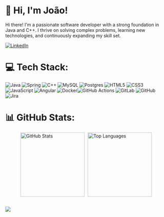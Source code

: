 # 👋 Hi, I'm João!
Hi there! I'm a passionate software developer with a strong foundation in Java and C++. I thrive on solving complex problems, learning new technologies, and continuously expanding my skill set.

[![LinkedIn](https://img.shields.io/badge/LinkedIn-%230077B5.svg?logo=linkedin&logoColor=white)](https://linkedin.com/in/https://www.linkedin.com/in/joaopedroaffonso/) 

# 💻 Tech Stack:
![Java](https://img.shields.io/badge/java-%23ED8B00.svg?style=flat&logo=openjdk&logoColor=white) ![Spring](https://img.shields.io/badge/spring-%236DB33F.svg?style=flat&logo=spring&logoColor=white) ![C++](https://img.shields.io/badge/c++-%2300599C.svg?style=flat&logo=c%2B%2B&logoColor=white) ![MySQL](https://img.shields.io/badge/mysql-4479A1.svg?style=flat&logo=mysql&logoColor=white) ![Postgres](https://img.shields.io/badge/postgres-%23316192.svg?style=flat&logo=postgresql&logoColor=white) ![HTML5](https://img.shields.io/badge/html5-%23E34F26.svg?style=flat&logo=html5&logoColor=white) ![CSS3](https://img.shields.io/badge/css3-%231572B6.svg?style=flat&logo=css3&logoColor=white) ![JavaScript](https://img.shields.io/badge/javascript-%23323330.svg?style=flat&logo=javascript&logoColor=%23F7DF1E) ![Angular](https://img.shields.io/badge/angular-%23DD0031.svg?style=flat&logo=angular&logoColor=white) ![Docker](https://img.shields.io/badge/docker-%230db7ed.svg?style=flat&logo=docker&logoColor=white)![GitHub Actions](https://img.shields.io/badge/github%20actions-%232671E5.svg?style=flat&logo=githubactions&logoColor=white) ![GitLab](https://img.shields.io/badge/gitlab-%23181717.svg?style=flat&logo=gitlab&logoColor=white) ![GitHub](https://img.shields.io/badge/github-%23121011.svg?style=flat&logo=github&logoColor=white) ![Jira](https://img.shields.io/badge/jira-%230A0FFF.svg?style=flat&logo=jira&logoColor=white)

# 📊 GitHub Stats:
<div style="display: flex; justify-content: center; align-items: center; gap: 10px;">
  <img src="https://github-readme-stats.vercel.app/api?username=jpaffonso&theme=shadow_green&hide_border=false&include_all_commits=true&count_private=true" alt="GitHub Stats" style="height: 200px;" />
  <!-- <img src="https://github-readme-streak-stats.herokuapp.com/?user=jpaffonso&theme=shadow_green&hide_border=false" alt="GitHub Streak" style="height: 200px;" /> -->
  <img src="https://github-readme-stats.vercel.app/api/top-langs/?username=jpaffonso&theme=shadow_green&hide_border=false&include_all_commits=true&count_private=true&layout=compact" alt="Top Languages" style="height: 200px;" />
</div>

</br>

![](https://quotes-github-readme.vercel.app/api?type=horizontal&theme=dark)
